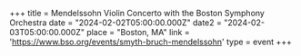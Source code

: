 +++
title = Mendelssohn Violin Concerto with the Boston Symphony Orchestra
date = "2024-02-02T05:00:00.000Z"
date2 = "2024-02-03T05:00:00.000Z"
place = "Boston, MA"
link = 'https://www.bso.org/events/smyth-bruch-mendelssohn'
type = event
+++

